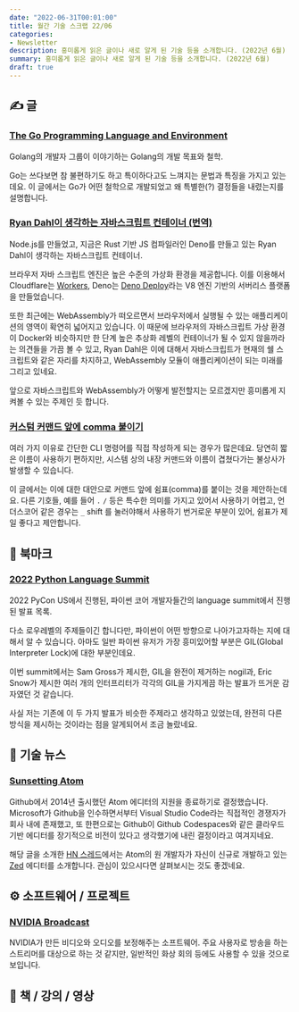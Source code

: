 ```yaml
---
date: "2022-06-31T00:01:00"
title: 월간 기술 스크랩 22/06
categories:
- Newsletter
description: 흥미롭게 읽은 글이나 새로 알게 된 기술 등을 소개합니다. (2022년 6월)
summary: 흥미롭게 읽은 글이나 새로 알게 된 기술 등을 소개합니다. (2022년 6월)
draft: true
---
```


## ✍️ 글

### [The Go Programming Language and Environment](https://m-cacm.acm.org/magazines/2022/5/260357-the-go-programming-language-and-environment/fulltext)

Golang의 개발자 그룹이 이야기하는 Golang의 개발 목표와 철학.

Go는 쓰다보면 참 불편하기도 하고 특이하다고도 느껴지는 문법과 특징을 가지고 있는데요.
이 글에서는 Go가 어떤 철학으로 개발되었고 왜 특별한(?) 결정들을 내렸는지를 설명합니다.

### [Ryan Dahl이 생각하는 자바스크립트 컨테이너 (번역)](https://medium.com/@yujso66/%EB%B2%88%EC%97%AD-%EC%9E%90%EB%B0%94%EC%8A%A4%ED%81%AC%EB%A6%BD%ED%8A%B8-%EC%BB%A8%ED%85%8C%EC%9D%B4%EB%84%88-edb81226dc6)

Node.js를 만들었고, 지금은 Rust 기반 JS 컴파일러인 Deno를 만들고 있는 Ryan Dahl이 생각하는 자바스크립트 컨테이너.

브라우저 자바 스크립트 엔진은 높은 수준의 가상화 환경을 제공합니다.
이를 이용해서 Cloudflare는 [Workers](https://workers.cloudflare.com/), Deno는 [Deno Deploy](https://deno.com/deploy)라는
V8 엔진 기반의 서버리스 플랫폼을 만들었습니다.

또한 최근에는 WebAssembly가 떠오르면서 브라우저에서 실행될 수 있는 애플리케이션의 영역이 확연히 넓어지고 있습니다.
이 때문에 브라우저의 자바스크립트 가상 환경이 Docker와 비슷하지만 한 단계 높은 추상화 레벨의 컨테이너가 될 수 있지 않을까라는 의견들을
가끔 볼 수 있고, Ryan Dahl은 이에 대해서 자바스크립트가 현재의 쉘 스크립트와 같은 자리를 차지하고, WebAssembly 모듈이 애플리케이션이 되는
미래를 그리고 있네요.

앞으로 자바스크립트와 WebAssembly가 어떻게 발전할지는 모르겠지만 흥미롭게 지켜볼 수 있는 주제인 듯 합니다.

### [커스텀 커맨드 앞에 comma 붙이기](https://rhodesmill.org/brandon/2009/commands-with-comma/)

여러 가지 이유로 간단한 CLI 명령어를 직접 작성하게 되는 경우가 많은데요.
당연히 짧은 이름이 사용하기 편하지만, 시스템 상의 내장 커맨드와 이름이 겹쳤다가는 불상사가 발생할 수 있습니다.

이 글에서는 이에 대한 대안으로 커맨드 앞에 쉼표(comma)를 붙이는 것을 제안하는데요.
다른 기호들, 예를 들어 `.` `/` 등은 특수한 의미를 가지고 있어서 사용하기 어렵고,
언더스코어 같은 경우는 `_` shift 를 눌러야해서 사용하기 번거로운 부분이 있어,
쉼표가 제일 좋다고 제안합니다.

## 📌 북마크

### [2022 Python Language Summit](https://pyfound.blogspot.com/2022/05/the-2022-python-language-summit_01678898482.html)

2022 PyCon US에서 진행된, 파이썬 코어 개발자들간의 language summit에서 진행된 발표 목록.

다소 로우레벨의 주제들이긴 합니다만, 파이썬이 어떤 방향으로 나아가고자하는 지에 대해서 알 수 있습니다.
아마도 일반 파이썬 유저가 가장 흥미있어할 부분은 GIL(Global Interpreter Lock)에 대한 부분인데요.

이번 summit에서는 Sam Gross가 제시한, GIL을 완전이 제거하는 nogil과,
Eric Snow가 제시한 여러 개의 인터프리터가 각각의 GIL을 가지게끔 하는 발표가 뜨거운 감자였던 것 같습니다.

사실 저는 기존에 이 두 가지 발표가 비슷한 주제라고 생각하고 있었는데, 완전히 다른 방식을 제시하는 것이라는 점을 알게되어서 조금 놀랐네요.

## 📰 기술 뉴스

### [Sunsetting Atom](https://github.blog/2022-06-08-sunsetting-atom/)

Github에서 2014년 출시했던 Atom 에디터의 지원을 종료하기로 결정했습니다.
Microsoft가 Github을 인수하면서부터 Visual Studio Code라는 직접적인 경쟁자가 회사 내에 존재했고,
또 한편으로는 Github이 Github Codespaces와 같은 클라우드 기반 에디터를 장기적으로 비전이 있다고 생각했기에
내린 결정이라고 여겨지네요.

해당 글을 소개한 [HN 스레드](https://news.ycombinator.com/item?id=31668426)에서는 Atom의 원 개발자가
자신이 신규로 개발하고 있는 [Zed](https://zed.dev/) 에디터를 소개합니다. 관심이 있으시다면 살펴보시는 것도 좋겠네요.

## ⚙️ 소프트웨어 / 프로젝트

### [NVIDIA Broadcast](https://www.nvidia.com/ko-kr/geforce/broadcasting/broadcast-app/)

NVIDIA가 만든 비디오와 오디오를 보정해주는 소프트웨어.
주요 사용자로 방송을 하는 스트리머를 대상으로 하는 것 같지만, 일반적인 화상 회의 등에도 사용할 수 있을 것으로 보입니다.

## 📙 책 / 강의 / 영상
